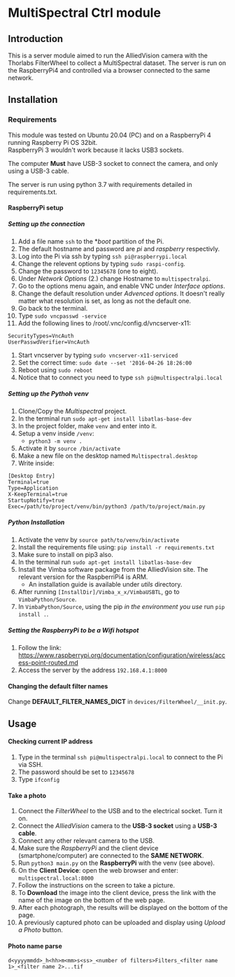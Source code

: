 # MultiSpectral Ctrl module #
## Introduction ##
This is a server module aimed to run the AlliedVision camera with the Thorlabs FilterWheel to collect a MultiSpectral dataset.
The server is run on the RaspberryPi4 and controlled via a browser connected to the same network. 

## Installation ##
### Requirements ###
This module was tested on Ubuntu 20.04 (PC) and on a RaspberryPi 4 running Raspberry Pi OS 32bit.  
RaspberryPi 3 wouldn't work because it lacks USB3 sockets.

The computer **Must** have USB-3 socket to connect the camera, and only using a USB-3 cable.

The server is run using python 3.7 with requirements detailed in requirements.txt.

#### RaspberryPi setup ####
##### Setting up the connection #####
1. Add a file name `ssh` to the **boot* partition of the Pi.
1. The default hostname and password are *pi* and *raspberry* respectivly.
1. Log into the Pi via ssh by typing `ssh pi@raspberrypi.local`
1. Change the relevent options by typing `sudo raspi-config`.
1. Change the password to `12345678` (one to eight).
1. Under *Network Options* (2.) change Hostname to `multispectralpi`.
1. Go to the options menu again, and enable VNC under *Interface options*.
1. Change the default resolution under *Advenced options*. 
    It doesn't really matter what resolution is set, as long as not the default one.
1. Go back to the terminal.
1. Type `sudo vncpasswd -service`
1. Add the following lines to /root/.vnc/config.d/vncserver-x11:
```
SecurityTypes=VncAuth 
UserPasswdVerifier=VncAuth
```
1. Start vncserver by typing `sudo vncserver-x11-serviced`
1. Set the correct time:
`sudo date --set '2016-04-26 18:26:00`
1. Reboot using `sudo reboot`
1. Notice that to connect you need to type `ssh pi@multispectralpi.local`

##### Setting up the Pythoh venv #####
1. Clone/Copy the *Multispectral* project.
1. In the terminal run `sudo apt-get install libatlas-base-dev`
1. In the project folder, make `venv` and enter into it.
1. Setup a venv inside `/venv`:
    - `python3 -m venv .`
1. Activate it by `source /bin/activate`
1. Make a new file on the desktop named `Multispectral.desktop`
1. Write inside:
```
[Desktop Entry]
Terminal=true
Type=Application
X-KeepTerminal=true
StartupNotify=true
Exec=/path/to/project/venv/bin/python3 /path/to/project/main.py
```


##### Python Installation #####
1. Activate the venv by `source path/to/venv/bin/activate`
1. Install the requirements file using:
`pip install -r requirements.txt`
1. Make sure to install on pip3 also.
1. In the terminal run `sudo apt-get install libatlas-base-dev`
1. Install the Vimba software package from the AlliedVision site. 
The relevant version for the RaspberriPi4 is ARM.
    - An installation guide is available under _utils_ directory.
1. After running `[InstallDir]/Vimba_x_x/VimbaUSBTL`, go to `VimbaPython/Source`.
1. In `VimbaPython/Source`, using the pip *in the environment you use* run `pip install .`.


##### Setting the RaspberryPi to be a Wifi hotspot #####
1. Follow the link: https://www.raspberrypi.org/documentation/configuration/wireless/access-point-routed.md
1. Access the server by the address `192.168.4.1:8000`

#### Changing the default filter names ####
Change **DEFAULT_FILTER_NAMES_DICT** in `devices/FilterWheel/__init.py`. 

## Usage ##
#### Checking current IP address ####
1. Type in the terminal `ssh pi@multispectralpi.local` to connect to the Pi via SSH.
2. The password should be set to `12345678`
3. Type `ifconfig`

#### Take a photo ####
1. Connect the *FilterWheel* to the USB and to the electrical socket. Turn it on.
1. Connect the *AlliedVision* camera to the **USB-3 socket** using a **USB-3 cable**.
1. Connect any other relevant camera to the USB.
1. Make sure the *RaspberryPi* and the client device (smartphone/computer) are connected to the **SAME NETWORK**.
1. Run `python3 main.py` on the **RaspberryPi** with the venv (see above).
1. On the **Client Device**: open the web browser and enter:
`multispectral.local:8000`
8. Follow the instructions on the screen to take a picture.
9. To **Download** the image into the client device, press the link with the name of the image 
    on the bottom of the web page.
10. After each photograph, the results will be displayed on the bottom of the page.
11. A previously captured photo can be uploaded and display using _Upload a Photo_ button.

#### Photo name parse ####
`d<yyyymmdd>_h<hh>m<mm>s<ss>_<number of filters>Filters_<filter name 1>_<filter name 2>...tif`